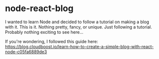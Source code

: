 # node-react-blog
I wanted to learn Node and decided to follow a tutorial on making a blog with it. This is it. Nothing pretty, fancy, or unique. Just following a tutorial. Probably nothing exciting to see here...

If you're wondering, I followed this guide here: https://blog.cloudboost.io/learn-how-to-create-a-simple-blog-with-react-node-c05fa6889de3
